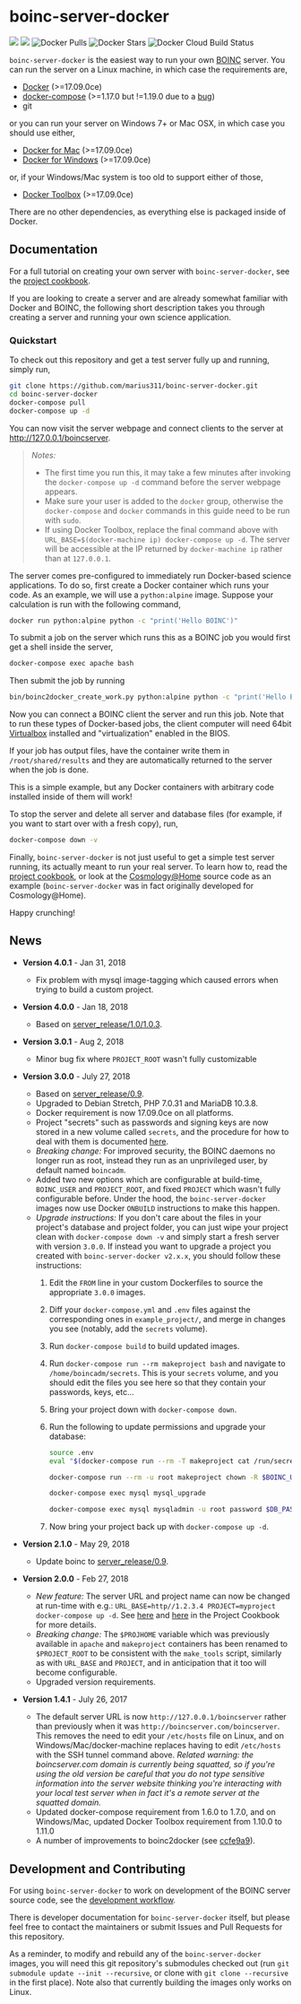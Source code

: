 
# boinc-server-docker

[![](https://images.microbadger.com/badges/version/boinc/server_makeproject.svg)](https://microbadger.com/images/boinc/server_makeproject "Get your own version badge on microbadger.com")
[![](https://images.microbadger.com/badges/image/boinc/server_makeproject.svg)](https://microbadger.com/images/boinc/server_makeproject "Get your own image badge on microbadger.com")
![Docker Pulls](https://img.shields.io/docker/pulls/boinc/server_makeproject.svg)
![Docker Stars](https://img.shields.io/docker/stars/boinc/server_makeproject.svg)
![Docker Cloud Build Status](https://img.shields.io/docker/cloud/build/boinc/server_makeproject.svg)

`boinc-server-docker` is the easiest way to run your own [BOINC](http://boinc.berkeley.edu/) server. You can run the server on a Linux machine, in which case the requirements are, 

* [Docker](https://docs.docker.com/engine/installation/) (>=17.09.0ce)
* [docker-compose](https://docs.docker.com/compose/install/) (>=1.17.0 but !=1.19.0 due to a [bug](https://github.com/docker/docker-py/issues/1841))
* git

or you can run your server on Windows 7+ or Mac OSX, in which case you should use either,

* [Docker for Mac](https://docs.docker.com/docker-for-mac/install/#download-docker-for-) (>=17.09.0ce)
* [Docker for Windows](https://docs.docker.com/docker-for-windows/install/) (>=17.09.0ce)

or, if your Windows/Mac system is too old to support either of those,

* [Docker Toolbox](https://docs.docker.com/toolbox/overview) (>=17.09.0ce)

There are no other dependencies, as everything else is packaged inside of Docker. 


## Documentation

For a full tutorial on creating your own server with `boinc-server-docker`, see the [project cookbook](https://github.com/marius311/boinc-server-docker/blob/master/docs/cookbook.md). 

If you are looking to create a server and are already somewhat familiar with Docker and BOINC, the following short description takes you through creating a server and running your own science application. 

### Quickstart

To check out this repository and get a test server fully up and running, simply run,
```bash
git clone https://github.com/marius311/boinc-server-docker.git
cd boinc-server-docker
docker-compose pull
docker-compose up -d
```

You can now visit the server webpage and connect clients to the server at http://127.0.0.1/boincserver. 

> *Notes:* 
> * The first time you run this, it may take a few minutes after invoking the `docker-compose up -d` command before the server webpage appears. 
> * Make sure your user is added to the `docker` group, otherwise the `docker-compose` and `docker` commands in this guide need to be run with `sudo`. 
> * If using Docker Toolbox, replace the final command above with `URL_BASE=$(docker-machine ip) docker-compose up -d`. The server will be accessible at the IP returned by `docker-machine ip` rather than at `127.0.0.1`.

The server comes pre-configured to immediately run Docker-based science applications. To do so, first create a Docker container which runs your code. As an example, we will use a `python:alpine` image. Suppose your calculation is run with the following command,

```bash
docker run python:alpine python -c "print('Hello BOINC')"
```

To submit a job on the server which runs this as a BOINC job you would first get a shell inside the server,

```bash
docker-compose exec apache bash
```

Then submit the job by running 

```bash
bin/boinc2docker_create_work.py python:alpine python -c "print('Hello BOINC')"
```

Now you can connect a BOINC client the server and run this job. Note that to run these types of Docker-based jobs, the client computer will need 64bit [Virtualbox](https://www.virtualbox.org/wiki/Downloads) installed and "virtualization" enabled in the BIOS. 

If your job has output files, have the container write them in `/root/shared/results` and they are automatically returned to the server when the job is done. 

This is a simple example, but any Docker containers with arbitrary code installed inside of them will work! 

To stop the server and delete all server and database files (for example, if you want to start over with a fresh copy), run,

```bash
docker-compose down -v
```


Finally, `boinc-server-docker` is not just useful to get a simple test server running, its actually meant to run your real server. To learn how to, read the [project cookbook](https://github.com/marius311/boinc-server-docker/blob/master/docs/cookbook.md), or look at the [Cosmology@Home](https://www.github.com/marius311/cosmohome) source code as an example (`boinc-server-docker` was in fact originally developed for Cosmology@Home). 

Happy crunching! 


## News

* **Version 4.0.1** - Jan 31, 2018
    * Fix problem with mysql image-tagging which caused errors when trying to build a custom project.
* **Version 4.0.0** - Jan 18, 2018
    * Based on [server_release/1.0/1.0.3](https://github.com/BOINC/boinc/releases/tag/server_release%2F1.0%2F1.0.3).
* **Version 3.0.1** - Aug 2, 2018
    * Minor bug fix where `PROJECT_ROOT` wasn't fully customizable
* **Version 3.0.0** - July 27, 2018
    * Based on [server_release/0.9](https://github.com/BOINC/boinc/releases/tag/server_release%2F0.9).
    * Upgraded to Debian Stretch, PHP 7.0.31 and MariaDB 10.3.8. 
    * Docker requirement is now 17.09.0ce on all platforms.  
    * Project "secrets" such as passwords and signing keys are now stored in a new volume called `secrets`, and the procedure for how to deal with them is documented [here](docs/cookbook.md#managing-secrets). 
    * *Breaking change:* For improved security, the BOINC daemons no longer run as root, instead they run as an unprivileged user, by default named `boincadm`. 
    * Added two new options which are configurable at build-time, `BOINC_USER` and `PROJECT_ROOT`, and fixed `PROJECT` which wasn't fully configurable before. Under the hood, the `boinc-server-docker` images now use Docker `ONBUILD` instructions to make this happen.     
    * *Upgrade instructions:* If you don't care about the files in your project's database and project folder, you can just wipe your project clean with `docker-compose down -v` and simply start a fresh server with version `3.0.0`. If instead you want to upgrade a project you created with `boinc-server-docker v2.x.x`, you should follow these instructions:
        1) Edit the `FROM` line in your custom Dockerfiles to source the appropriate `3.0.0` images.
        2) Diff your `docker-compose.yml` and `.env` files against the corresponding ones in `example_project/`, and merge in changes you see (notably, add the `secrets` volume). 
        3) Run `docker-compose build` to build updated images. 
        3) Run `docker-compose run --rm makeproject bash` and navigate to `/home/boincadm/secrets`. This is your `secrets` volume, and you should edit the files you see here so that they contain your passwords, keys, etc... 
        4) Bring your project down with `docker-compose down`.
        5) Run the following to update permissions and upgrade your database: 

              ```bash
              source .env
              eval "$(docker-compose run --rm -T makeproject cat /run/secrets/secrets.env)"
              
              docker-compose run --rm -u root makeproject chown -R $BOINC_USER:$BOINC_USER $PROJECT_ROOT.dst

              docker-compose exec mysql mysql_upgrade

              docker-compose exec mysql mysqladmin -u root password $DB_PASSWD
              ```
        6) Now bring your project back up with `docker-compose up -d`.

* **Version 2.1.0** - May 29, 2018
    * Update boinc to [server_release/0.9](https://github.com/BOINC/boinc/releases/tag/server_release%2F0.9).
* **Version 2.0.0** - Feb 27, 2018
    * *New feature:* The server URL and project name can now be changed at run-time with e.g.: `URL_BASE=http//1.2.3.4 PROJECT=myproject docker-compose up -d`. See [here](docs/cookbook.md#server-url) and [here](docs/cookbook.md#custom-configuration-variables) in the Project Cookbook for more details.
    * *Breaking change:* The `$PROJHOME` variable which was previously available in `apache` and `makeproject` containers has been renamed to `$PROJECT_ROOT` to be consistent with the `make_tools` script, similarly as with `URL_BASE` and `PROJECT`, and in anticipation that it too will become configurable.
    * Upgraded version requirements.
* **Version 1.4.1** - July 26, 2017
    * The default server URL is now `http://127.0.0.1/boincserver` rather than previously when it was `http://boincserver.com/boincserver`. This removes the need to edit your `/etc/hosts` file on Linux, and on Windows/Mac/docker-machine replaces having to edit `/etc/hosts` with the SSH tunnel command above. *Related warning: the boincserver.com domain is currently being squatted, so if you're using the old version be careful that you do not type sensitive information into the server website thinking you're interacting with your local test server when in fact it's a remote server at the squatted domain.*
    * Updated docker-compose requirement from 1.6.0 to 1.7.0, and on Windows/Mac, updated Docker Toolbox requirement from 1.10.0 to 1.11.0
    * A number of improvements to boinc2docker (see [ccfe9a9](https://github.com/marius311/boinc-server-docker/commit/ccfe9a9704b9282f528565c74e07ee3be698aa0d)).


## Development and Contributing

For using `boinc-server-docker` to work on development of the BOINC server source code, see the [development workflow](docs/dev-workflow.md). 

There is developer documentation for `boinc-server-docker` itself, but please feel free to contact the maintainers or submit Issues and Pull Requests for this repository. 

As a reminder, to modify and rebuild any of the `boinc-server-docker` images, you will need this git repository's submodules checked out (run `git submodule update --init --recursive`, or clone with `git clone --recursive` in the first place). Note also that currently building the images only works on Linux. 
